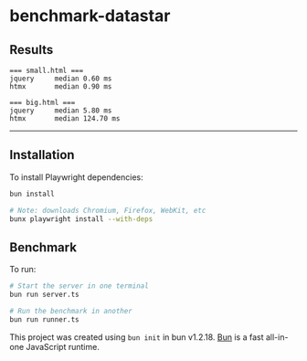 # benchmark-datastar

## Results

```
=== small.html ===
jquery     median 0.60 ms
htmx       median 0.90 ms

=== big.html ===
jquery     median 5.80 ms
htmx       median 124.70 ms
```

---

## Installation

To install Playwright dependencies:

```bash
bun install

# Note: downloads Chromium, Firefox, WebKit, etc
bunx playwright install --with-deps
```

## Benchmark

To run:

```bash
# Start the server in one terminal
bun run server.ts

# Run the benchmark in another
bun run runner.ts
```

This project was created using `bun init` in bun v1.2.18. [Bun](https://bun.sh) is a fast all-in-one JavaScript runtime.